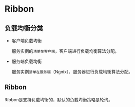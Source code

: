 # Ribbon

## 负载均衡分类

* 客户端负载均衡

  服务实例的`清单在客户端`，客户端进行负载均衡算法分配。

* 服务端负载均衡

  服务实例`清单在服务端`（Ngnix），服务器进行负载均衡算法分配。

## Ribbon

Ribbon是支持负载均衡的，默认的负载均衡策略是轮询。